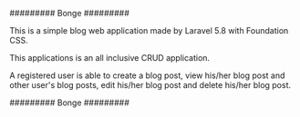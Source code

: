 ######### Bonge #########

This is a simple blog web application made by Laravel 5.8 with Foundation CSS.

This applications is an all inclusive CRUD application.

A registered user is able to create a blog post, view his/her blog post and other user's blog posts, edit his/her blog post and delete his/her blog post.

######### Bonge #########
